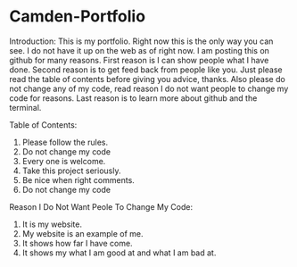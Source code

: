 # Camden-Portfolio

Introduction:
This is my portfolio. Right now this is the only way you can see. I do not have it up on the web as of right now. I am posting this on github for many reasons. First reason is I can show people what I have done. Second reason is to get feed back from people like you. Just please read the table of contents before giving you advice, thanks. Also please do not change any of my code, read reason I do not want people to change my code for reasons. Last reason is to learn more about github and the terminal. 

Table of Contents:
1. Please follow the rules.
2. Do not change my code
3. Every one is welcome.
4. Take this project seriously.
5. Be nice when right comments.
6. Do not change my code

Reason I Do Not Want Peole To Change My Code:
1. It is my website.
2. My website is an example of me.
3. It shows how far I have come.
4. It shows my what I am good at and what I am bad at.
